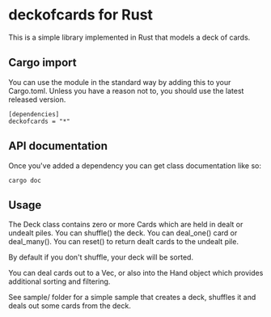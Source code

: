 # deckofcards for Rust

This is a simple library implemented in Rust that models a deck of cards.

## Cargo import

You can use the module in the standard way by adding this to your Cargo.toml. Unless you have a reason not to, you should use the latest released version.

```
[dependencies]
deckofcards = "*"
```

## API documentation

Once you've added a dependency you can get class documentation like so:

```
cargo doc
```

## Usage

The Deck class contains zero or more Cards which are held in dealt or undealt piles. You can shuffle() the deck.
You can deal_one() card or deal_many(). You can reset() to return dealt cards to the undealt pile.

By default if you don't shuffle, your deck will be sorted.

You can deal cards out to a Vec<Card>, or also into the Hand object which provides additional sorting and filtering.

See sample/ folder for a simple sample that creates a deck, shuffles it and deals out some cards from the deck.
